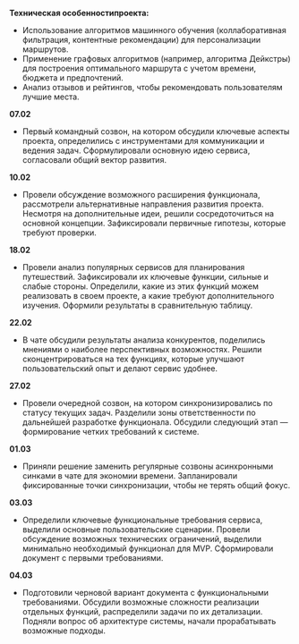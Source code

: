 **Техническая особенностипроекта:**
- Использование алгоритмов машинного обучения (коллаборативная фильтрация, контентные рекомендации) для персонализации маршрутов.  
- Применение графовых алгоритмов (например, алгоритма Дейкстры) для построения оптимального маршрута с учетом времени, бюджета и предпочтений. 
- Анализ отзывов и рейтингов, чтобы рекомендовать пользователям лучшие места.

**07.02**  
- Первый командный созвон, на котором обсудили ключевые аспекты проекта, определились с инструментами для коммуникации и ведения задач. Сформулировали основную идею сервиса, согласовали общий вектор развития.  

**10.02**  
- Провели обсуждение возможного расширения функционала, рассмотрели альтернативные направления развития проекта. Несмотря на дополнительные идеи, решили сосредоточиться на основной концепции. Зафиксировали первичные гипотезы, которые требуют проверки.  

**18.02**  
- Провели анализ популярных сервисов для планирования путешествий. Зафиксировали их ключевые функции, сильные и слабые стороны. Определили, какие из этих функций можем реализовать в своем проекте, а какие требуют дополнительного изучения. Оформили результаты в сравнительную таблицу.  

**22.02**  
- В чате обсудили результаты анализа конкурентов, поделились мнениями о наиболее перспективных возможностях. Решили сконцентрироваться на тех функциях, которые улучшают пользовательский опыт и делают сервис удобнее.  

**27.02**  
- Провели очередной созвон, на котором синхронизировались по статусу текущих задач. Разделили зоны ответственности по дальнейшей разработке функционала. Обсудили следующий этап — формирование четких требований к системе.  

**01.03**  
- Приняли решение заменить регулярные созвоны асинхронными синками в чате для экономии времени. Запланировали фиксированные точки синхронизации, чтобы не терять общий фокус.  

**03.03**  
- Определили ключевые функциональные требования сервиса, выделили основные пользовательские сценарии. Провели обсуждение возможных технических ограничений, выделили минимально необходимый функционал для MVP. Сформировали документ с первыми требованиями.  

**04.03**  
- Подготовили черновой вариант документа с функциональными требованиями. Обсудили возможные сложности реализации отдельных функций, распределили задачи по их детализации. Подняли вопрос об архитектуре системы, начали прорабатывать возможные подходы.  
